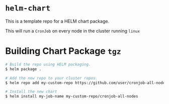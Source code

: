 # `helm-chart`
This is a template repo for a HELM chart package.

This will run a `CronJob` on every node in the cluster running `linux`


# Building Chart Package `tgz`

```bash
# Build the repo using HELM packaging.
$ helm package .

# Add the new repo to your cluster repos.
$ helm repo add my-custom-repo https://github.com/user/cronjob-all-nodes

# Install the new chart
$ helm install my-job-name my-custom-repo/cronjob-all-nodes
```
